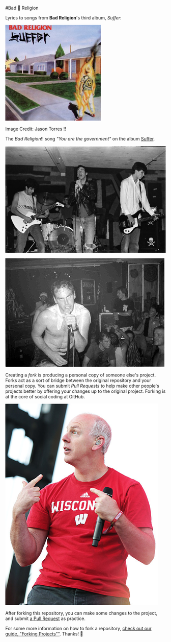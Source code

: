 #Bad :no_entry_sign: Religion 

Lyrics to songs from **Bad Religion**'s third album, _Suffer_:

![Suffer Picture](images/br.jpg)

Image Credit: Jason Torres :bangbang:


The *Bad Religion*:bangbang: song *"You are the government"* on the album [Suffer](link1).

![band pic](images/br2.jpg) 

![greg pic](images/graffin.jpg)

Creating a *fork* is producing a personal copy of someone else's project. Forks act as a sort of bridge between the original repository and your personal copy. You can submit *Pull Requests* to help make other people's projects better by offering your changes up to the original project. Forking is at the core of social coding at GitHub.

![old greg pic](images/bad-religion-12.jpg)

After forking this repository, you can make some changes to the project, and submit [a Pull Request](https://github.com/octocat/Spoon-Knife/pulls) as practice.

For some more information on how to fork a repository, [check out our guide, "Forking Projects""](http://guides.github.com/overviews/forking/). Thanks! :sparkling_heart:


[link1]: http://en.wikipedia.org/wiki/Suffer_%28album%29

